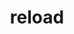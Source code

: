 ---
title: reload
unicode_regular: \ec30
unicode_bold: \ec2f
unicode_solid: \ec31
unicode_brand: 
---